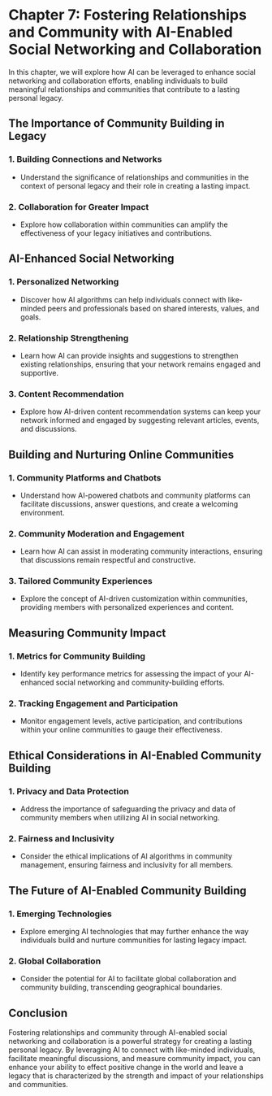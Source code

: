 Chapter 7: Fostering Relationships and Community with AI-Enabled Social Networking and Collaboration
====================================================================================================

In this chapter, we will explore how AI can be leveraged to enhance social networking and collaboration efforts, enabling individuals to build meaningful relationships and communities that contribute to a lasting personal legacy.

The Importance of Community Building in Legacy
----------------------------------------------

### **1. Building Connections and Networks**

* Understand the significance of relationships and communities in the context of personal legacy and their role in creating a lasting impact.

### **2. Collaboration for Greater Impact**

* Explore how collaboration within communities can amplify the effectiveness of your legacy initiatives and contributions.

AI-Enhanced Social Networking
-----------------------------

### **1. Personalized Networking**

* Discover how AI algorithms can help individuals connect with like-minded peers and professionals based on shared interests, values, and goals.

### **2. Relationship Strengthening**

* Learn how AI can provide insights and suggestions to strengthen existing relationships, ensuring that your network remains engaged and supportive.

### **3. Content Recommendation**

* Explore how AI-driven content recommendation systems can keep your network informed and engaged by suggesting relevant articles, events, and discussions.

Building and Nurturing Online Communities
-----------------------------------------

### **1. Community Platforms and Chatbots**

* Understand how AI-powered chatbots and community platforms can facilitate discussions, answer questions, and create a welcoming environment.

### **2. Community Moderation and Engagement**

* Learn how AI can assist in moderating community interactions, ensuring that discussions remain respectful and constructive.

### **3. Tailored Community Experiences**

* Explore the concept of AI-driven customization within communities, providing members with personalized experiences and content.

Measuring Community Impact
--------------------------

### **1. Metrics for Community Building**

* Identify key performance metrics for assessing the impact of your AI-enhanced social networking and community-building efforts.

### **2. Tracking Engagement and Participation**

* Monitor engagement levels, active participation, and contributions within your online communities to gauge their effectiveness.

Ethical Considerations in AI-Enabled Community Building
-------------------------------------------------------

### **1. Privacy and Data Protection**

* Address the importance of safeguarding the privacy and data of community members when utilizing AI in social networking.

### **2. Fairness and Inclusivity**

* Consider the ethical implications of AI algorithms in community management, ensuring fairness and inclusivity for all members.

The Future of AI-Enabled Community Building
-------------------------------------------

### **1. Emerging Technologies**

* Explore emerging AI technologies that may further enhance the way individuals build and nurture communities for lasting legacy impact.

### **2. Global Collaboration**

* Consider the potential for AI to facilitate global collaboration and community building, transcending geographical boundaries.

Conclusion
----------

Fostering relationships and community through AI-enabled social networking and collaboration is a powerful strategy for creating a lasting personal legacy. By leveraging AI to connect with like-minded individuals, facilitate meaningful discussions, and measure community impact, you can enhance your ability to effect positive change in the world and leave a legacy that is characterized by the strength and impact of your relationships and communities.

